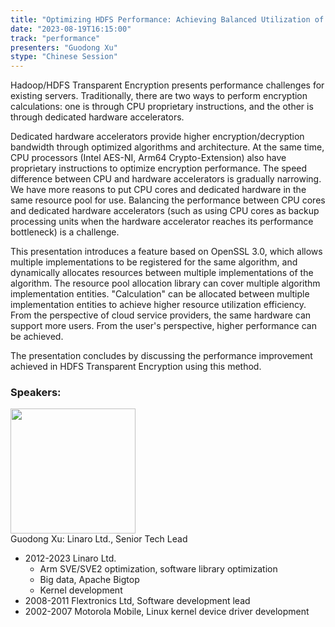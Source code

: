 ```yaml
---
title: "Optimizing HDFS Performance: Achieving Balanced Utilization of Hardware Accelerators and Arm64 Multi-Core Capabilities on Kunpeng920"
date: "2023-08-19T16:15:00" 
track: "performance"
presenters: "Guodong Xu"
stype: "Chinese Session"
---
```

Hadoop/HDFS Transparent Encryption presents performance challenges for existing servers. Traditionally, there are two ways to perform encryption calculations: one is through CPU proprietary instructions, and the other is through dedicated hardware accelerators.

Dedicated hardware accelerators provide higher encryption/decryption bandwidth through optimized algorithms and architecture. At the same time, CPU processors (Intel AES-NI, Arm64 Crypto-Extension) also have proprietary instructions to optimize encryption performance. The speed difference between CPU and hardware accelerators is gradually narrowing. We have more reasons to put CPU cores and dedicated hardware in the same resource pool for use. Balancing the performance between CPU cores and dedicated hardware accelerators (such as using CPU cores as backup processing units when the hardware accelerator reaches its performance bottleneck) is a challenge.

This presentation introduces a feature based on OpenSSL 3.0, which allows multiple implementations to be registered for the same algorithm, and dynamically allocates resources between multiple implementations of the algorithm. The resource pool allocation library can cover multiple algorithm implementation entities. "Calculation" can be allocated between multiple implementation entities to achieve higher resource utilization efficiency. From the perspective of cloud service providers, the same hardware can support more users. From the user's perspective, higher performance can be achieved.

The presentation concludes by discussing the performance improvement achieved in HDFS Transparent Encryption using this method.
 ### Speakers: 
 <img src="https://img.bagevent.com/resource/20230617/2215411950.jpg" width="200" /><br>Guodong Xu: Linaro Ltd., Senior Tech Lead

- 2012-2023 Linaro Ltd.
  - Arm SVE/SVE2 optimization, software library optimization
  - Big data, Apache Bigtop
  - Kernel development
- 2008-2011 Flextronics Ltd, Software development lead
- 2002-2007 Motorola Mobile, Linux kernel device driver development

 <br><br>
